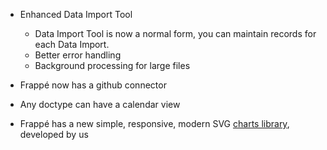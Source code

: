 - Enhanced Data Import Tool
	- Data Import Tool is now a normal form, you can maintain records for each Data Import.
	- Better error handling
	- Background processing for large files

- Frappé now has a github connector

- Any doctype can have a calendar view

- Frappé has a new simple, responsive, modern SVG [charts library](https://github.com/frappe/charts), developed by us